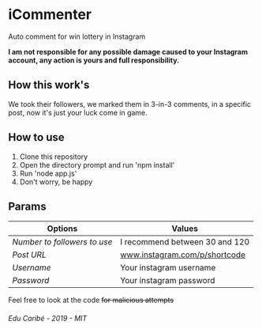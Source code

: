 # iCommenter

Auto comment for win lottery in Instagram

**I am not responsible for any possible damage caused to your Instagram account, any action is yours and full responsibility.**

## How this work's

We took their followers, we marked them in 3-in-3 comments, in a specific post, now it's just your luck come in game.

## How to use

1. Clone this repository
2. Open the directory prompt and run 'npm install'
3. Run 'node app.js'
4. Don't worry, be happy

## Params

Options | Values
------------ | -------------
_Number to followers to use_ | I recommend between 30 and 120
_Post URL_ | www.instagram.com/p/shortcode
_Username_ | Your instagram username
_Password_ | Your instagram password

Feel free to look at the code ~~for malicious attempts~~


###### Edu Caribé - 2019 - MIT
